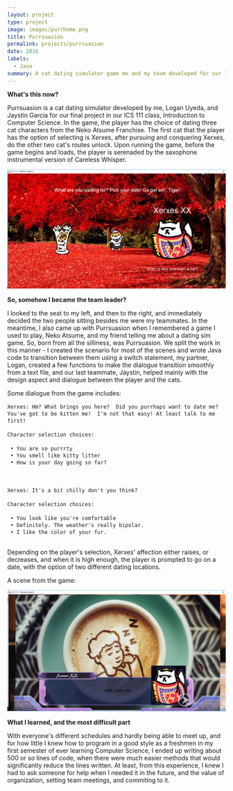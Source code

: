 ```yaml
---
layout: project
type: project
image: images/purrhome.png
title: Purrsuasion
permalink: projects/purrsuasion
date: 2016
labels:
  - Java
summary: A cat dating simulator game me and my team developed for our ICS 111 final project. Xerxes was certainly my favorite cat, and therefore the first playable character.
---
```

<b> What's this now? </b>

Purrsuasion is a cat dating simulator developed by me, Logan Uyeda, and Jaystin Garcia for our final project in our ICS 111 class, Introduction to Computer Science. In the game, the player has the choice of dating three cat characters from the Neko Atsume Franchise. The first cat that the player has the option of selecting is Xerxes, after pursuing and conquering Xerxes, do the other two cat's routes unlock. Upon running the game, before the game begins and loads, the player is serenaded by the saxophone instrumental version of Careless Whisper.

<img class="ui centered middle image" src="../images/selection.png">


<b> So, somehow I became the team leader? </b>

I looked to the seat to my left, and then to the right, and immediately decided the two people sitting besides me were my teammates. In the meantime, I also came up with Purrsuasion when I remembered a game I used to play, Neko Atsume, and my friend telling me about a dating sim game. So, born from all the silliness, was Purrsuasion. We split the work in this manner - I created the scenario for most of the scenes and wrote Java code to transition between them using a switch statement, my partner, Logan, created a few functions to make the dialogue transition smoothly from a text file, and our last teammate, Jaystin, helped mainly with the design aspect and dialogue between the player and the cats. 

Some dialogue from the game includes:

```
Xerxes: Hm? What brings you here?  Did you purrhaps want to date me? You've got to be kitten me!  I'm not that easy! At least talk to me first!

Character selection choices:
 
 • You are so purrrty
 • You smell like kitty litter
 • How is your day going so far?
 
 
 
Xerxes: It's a bit chilly don't you think?
 
Character selection choices:
 
 • You look like you're comfortable
 • Definitely. The weather's really bipolar.
 • I like the color of your fur.
 
```
Depending on the player's selection, Xerxes' affection either raises, or decreases, and when it is high enough, the player is prompted to go on a date, with the option of two different dating locations.

A scene from the game:

<img class="ui centered middle image" src="../images/coffeeDate.png">


<b> What I learned, and the most difficult part </b>

With everyone's different schedules and hardly being able to meet up, and for how little I knew how to program in a good style as a freshmen in my first semester of ever learning Computer Science, I ended up writing about 500 or so lines of code, when there were much easier methods that would significantly reduce the lines written. At least, from this experience, I knew I had to ask someone for help when I needed it in the future, and the value of organization, setting team meetings, and commiting to it.
